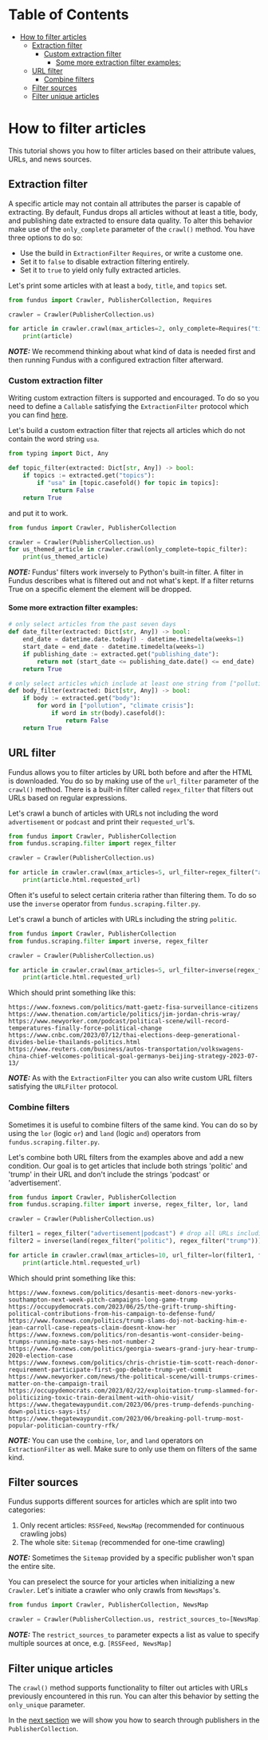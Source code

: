# Table of Contents

* [How to filter articles](#how-to-filter-articles)
  * [Extraction filter](#extraction-filter)
    * [Custom extraction filter](#custom-extraction-filter)
      * [Some more extraction filter examples:](#some-more-extraction-filter-examples)
  * [URL filter](#url-filter)
    * [Combine filters](#combine-filters)
  * [Filter sources](#filter-sources)
  * [Filter unique articles](#filter-unique-articles)

# How to filter articles

This tutorial shows you how to filter articles based on their attribute values, URLs, and news sources.

## Extraction filter

A specific article may not contain all attributes the parser is capable of extracting.
By default, Fundus drops all articles without at least a title, body, and publishing date extracted to ensure data quality.
To alter this behavior make use of the `only_complete` parameter of the `crawl()` method.
You have three options to do so:
- Use the build in `ExtractionFilter` `Requires`, or write a custome one.
- Set it to `false` to disable extraction filtering entirely.
- Set it to `true` to yield only fully extracted articles.

Let's print some articles with at least a `body`, `title`, and `topics` set.

````python
from fundus import Crawler, PublisherCollection, Requires

crawler = Crawler(PublisherCollection.us)

for article in crawler.crawl(max_articles=2, only_complete=Requires("title", "body", "topics")):
    print(article)
````

**_NOTE:_** We recommend thinking about what kind of data is needed first and then running Fundus with a configured extraction filter afterward.

### Custom extraction filter

Writing custom extraction filters is supported and encouraged.
To do so you need to define a `Callable` satisfying the `ExtractionFilter` protocol which you can find [here](../src/fundus/scraping/filter.py).

Let's build a custom extraction filter that rejects all articles which do not contain the word string `usa`.

````python
from typing import Dict, Any

def topic_filter(extracted: Dict[str, Any]) -> bool:
    if topics := extracted.get("topics"):
        if "usa" in [topic.casefold() for topic in topics]:
            return False
    return True
````

and put it to work.

````python
from fundus import Crawler, PublisherCollection

crawler = Crawler(PublisherCollection.us)
for us_themed_article in crawler.crawl(only_complete=topic_filter):
    print(us_themed_article)
````

**_NOTE:_** Fundus' filters work inversely to Python's built-in filter.
A filter in Fundus describes what is filtered out and not what's kept.
If a filter returns True on a specific element the element will be dropped.

#### Some more extraction filter examples:

````python
# only select articles from the past seven days
def date_filter(extracted: Dict[str, Any]) -> bool:
    end_date = datetime.date.today() - datetime.timedelta(weeks=1)
    start_date = end_date - datetime.timedelta(weeks=1)
    if publishing_date := extracted.get("publishing_date"):
        return not (start_date <= publishing_date.date() <= end_date)
    return True

# only select articles which include at least one string from ["pollution", "climate crisis"] in the article body
def body_filter(extracted: Dict[str, Any]) -> bool:
    if body := extracted.get("body"):
        for word in ["pollution", "climate crisis"]:
            if word in str(body).casefold():
                return False
    return True
````

## URL filter

Fundus allows you to filter articles by URL both before and after the HTML is downloaded.
You do so by making use of the `url_filter` parameter of the `crawl()` method.
There is a built-in filter called `regex_filter` that filters out URLs based on regular expressions.

Let's crawl a bunch of articles with URLs not including the word `advertisement` or `podcast` and print their `requested_url`'s.

````python
from fundus import Crawler, PublisherCollection
from fundus.scraping.filter import regex_filter

crawler = Crawler(PublisherCollection.us)

for article in crawler.crawl(max_articles=5, url_filter=regex_filter("advertisement|podcast")):
    print(article.html.requested_url)
````

Often it's useful to select certain criteria rather than filtering them.
To do so use the `inverse` operator from `fundus.scraping.filter.py`.

Let's crawl a bunch of articles with URLs including the string `politic`.

````python
from fundus import Crawler, PublisherCollection
from fundus.scraping.filter import inverse, regex_filter

crawler = Crawler(PublisherCollection.us)

for article in crawler.crawl(max_articles=5, url_filter=inverse(regex_filter("politic"))):
    print(article.html.requested_url)
````

Which should print something like this:

````console
https://www.foxnews.com/politics/matt-gaetz-fisa-surveillance-citizens
https://www.thenation.com/article/politics/jim-jordan-chris-wray/
https://www.newyorker.com/podcast/political-scene/will-record-temperatures-finally-force-political-change
https://www.cnbc.com/2023/07/12/thai-elections-deep-generational-divides-belie-thailands-politics.html
https://www.reuters.com/business/autos-transportation/volkswagens-china-chief-welcomes-political-goal-germanys-beijing-strategy-2023-07-13/
````

**_NOTE:_** As with the `ExtractionFilter` you can also write custom URL filters satisfying the `URLFilter` protocol.

### Combine filters

Sometimes it is useful to combine filters of the same kind.
You can do so by using the `lor` (logic `or`) and `land` (logic `and`) operators from `fundus.scraping.filter.py`.

Let's combine both URL filters from the examples above and add a new condition.
Our goal is to get articles that include both strings 'politic' and 'trump' in their URL and don't include the strings 'podcast' or 'advertisement'.

````python
from fundus import Crawler, PublisherCollection
from fundus.scraping.filter import inverse, regex_filter, lor, land

crawler = Crawler(PublisherCollection.us)

filter1 = regex_filter("advertisement|podcast") # drop all URLs including the strings "advertisement" or "podcast"
filter2 = inverse(land(regex_filter("politic"), regex_filter("trump"))) # drop all URLs not including the strings "politic" and "trump"

for article in crawler.crawl(max_articles=10, url_filter=lor(filter1, filter2)):
    print(article.html.requested_url)
````

Which should print something like this:

````console
https://www.foxnews.com/politics/desantis-meet-donors-new-yorks-southampton-next-week-pitch-campaigns-long-game-trump
https://occupydemocrats.com/2023/06/25/the-grift-trump-shifting-political-contributions-from-his-campaign-to-defense-fund/
https://www.foxnews.com/politics/trump-slams-doj-not-backing-him-e-jean-carroll-case-repeats-claim-doesnt-know-her
https://www.foxnews.com/politics/ron-desantis-wont-consider-being-trumps-running-mate-says-hes-not-number-2
https://www.foxnews.com/politics/georgia-swears-grand-jury-hear-trump-2020-election-case
https://www.foxnews.com/politics/chris-christie-tim-scott-reach-donor-requirement-participate-first-gop-debate-trump-yet-commit
https://www.newyorker.com/news/the-political-scene/will-trumps-crimes-matter-on-the-campaign-trail
https://occupydemocrats.com/2023/02/22/exploitation-trump-slammed-for-politicizing-toxic-train-derailment-with-ohio-visit/
https://www.thegatewaypundit.com/2023/06/pres-trump-defends-punching-down-politics-says-its/
https://www.thegatewaypundit.com/2023/06/breaking-poll-trump-most-popular-politician-country-rfk/
````

**_NOTE:_** You can use the `combine`, `lor`, and `land` operators on `ExtractionFilter` as well.
Make sure to only use them on filters of the same kind.

## Filter sources

Fundus supports different sources for articles which are split into two categories:

1. Only recent articles: `RSSFeed`, `NewsMap` (recommended for continuous crawling jobs)
2. The whole site: `Sitemap` (recommended for one-time crawling)

**_NOTE:_** Sometimes the `Sitemap` provided by a specific publisher won't span the entire site.

You can preselect the source for your articles when initializing a new `Crawler`.
Let's initiate a crawler who only crawls from `NewsMaps`'s.

````python
from fundus import Crawler, PublisherCollection, NewsMap

crawler = Crawler(PublisherCollection.us, restrict_sources_to=[NewsMap])
````

**_NOTE:_** The `restrict_sources_to` parameter expects a list as value to specify multiple sources at once, e.g. `[RSSFeed, NewsMap]`

## Filter unique articles

The `crawl()` method supports functionality to filter out articles with URLs previously encountered in this run.
You can alter this behavior by setting the `only_unique` parameter.

In the [next section](4_how_to_search_for_publishers.md) we will show you how to search through publishers in the `PublisherCollection`.
